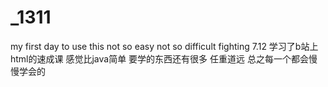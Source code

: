 # _1311
my first day to use this
not so easy not so difficult
fighting
7.12
学习了b站上html的速成课 感觉比java简单
要学的东西还有很多 任重道远
总之每一个都会慢慢学会的
